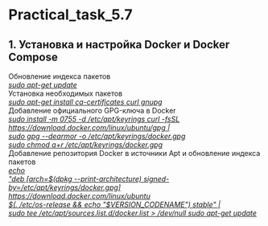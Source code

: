 # Practical_task_5.7
## 1. Установка и настройка Docker и Docker Compose
Обновление индекса пакетов  
[_sudo apt-get update_](p_1_1.png)  
Установка необходимых пакетов  
[_sudo apt-get install ca-certificates curl gnupg_](p_1_2.png)  
Добавление официального GPG-ключа в Docker  
[_sudo install -m 0755 -d /etc/apt/keyrings curl -fsSL https://download.docker.com/linux/ubuntu/gpg |  
sudo gpg --dearmor -o /etc/apt/keyrings/docker.gpg   
sudo chmod a+r /etc/apt/keyrings/docker.gpg_](p_1_3.png)  
Добавление репозитория Docker в источники Apt и обновление индекса пакетов  
[_echo \
  "deb [arch=$(dpkg --print-architecture) signed-by=/etc/apt/keyrings/docker.gpg] https://download.docker.com/linux/ubuntu \
  $(. /etc/os-release && echo "$VERSION_CODENAME") stable" | \
  sudo tee /etc/apt/sources.list.d/docker.list > /dev/null
sudo apt-get update_](Pix/p_1_4.png)

